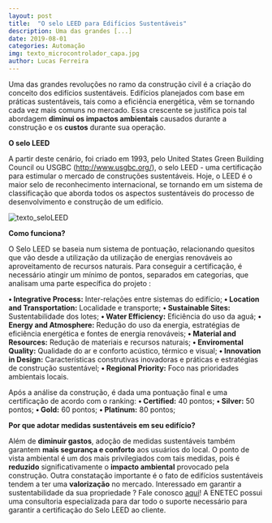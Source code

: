 ```yaml
---
layout: post
title:  "O selo LEED para Edifícios Sustentáveis"
description: Uma das grandes [...]
date: 2019-08-01
categories: Automação
img: texto_microcontrolador_capa.jpg
author: Lucas Ferreira
---
```


Uma das grandes revoluções no ramo da construção civil é a criação do conceito dos edifícios sustentáveis. Edifícios planejados com base em práticas sustentáveis, tais como a eficiência energética, vêm se tornando cada vez mais comuns no mercado. Essa crescente se justifica pois tal abordagem **diminui os impactos ambientais** causados durante a construção e os **custos** durante sua operação.

**O selo LEED**

A partir deste cenário, foi criado em 1993, pelo United States Green Building Council ou USGBC (http://www.usgbc.org/), o selo LEED - uma certificação para estimular o mercado de construções sustentáveis. Hoje, o LEED é o maior selo de reconhecimento internacional, se tornando em um sistema de classificação que aborda todos os aspectos sustentáveis do processo de desenvolvimento e construção de um edifício.

![texto_seloLEED](http://enetec.unb.br/blog/assets/images/texto_seloLEED.jpg)

**Como funciona?**

O Selo LEED se baseia num sistema de pontuação, relacionando quesitos que vão desde a utilização da utilização de energias renováveis ao aproveitamento de recursos naturais. Para conseguir a certificação, é necessário atingir um mínimo de pontos, separados em categorias, que analisam uma parte específica do projeto : 

**•	Integrative Process:** Inter-relações entre sistemas do edifício;
**•	Location and Transportation:** Localidade e transporte;
**•	Sustainable Sites:** Sustentabilidade dos lotes;
**•	Water Efficiency:** Eficiência do uso da aguá;
**•	Energy and Atmosphere:**  Redução do uso da energia, estratégias de eficiência energética e fontes de energia renováveis;
**•	Material and Resources:** Redução de materiais e recursos naturais;
**•	Enviromental Quality:** Qualidade  do ar e conforto acústico, térmico e visual;
**•	Innovation in Design:**  Características construtivas inovadoras e práticas e estratégias de construção sustentável;
**•	Regional Priority:** Foco nas prioridades ambientais locais.

Após a análise da construção, é dada uma pontuação final e uma certificação de acordo com o ranking:
**•	Certified:** 40 pontos;
**•	Silver:** 50 pontos;
**•	Gold:** 60 pontos;
**•	Platinum:** 80 pontos;

**Por que adotar medidas sustentáveis em seu edifício?**

Além de **diminuir gastos**, adoção de medidas sustentáveis também garantem **mais segurança e conforto** aos usuários do local. O ponto de vista ambiental é um dos mais privilegiados com tais medidas, pois é **reduzido** significativamente o **impacto ambiental** provocado pela construção. Outra constatação importante é o fato de edifícios sustentáveis tendem a ter uma **valorização** no mercado.
Interessado em garantir a sustentabilidade da sua propriedade ? Fale conosco <a href="http://enetec.unb.br/#contact" target="_blank">aqui</a>! A ENETEC possui uma consultoria especializada para dar todo o suporte necessário para garantir a certificação do Selo LEED ao cliente.